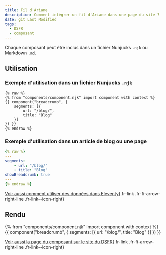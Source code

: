 ```yaml
---
title: Fil d'Ariane
description: Comment intégrer un fil d'Ariane dans une page du site ?
date: git Last Modified
tags:
  - DSFR
  - composant
---
```

Chaque composant peut être inclus dans un fichier Nunjucks `.njk` ou Markdown `.md`.

## Utilisation

### Exemple d'utilisation dans un fichier Nunjucks `.njk`

```njk
{% raw %}
{% from "components/component.njk" import component with context %}
{{ component("breadcrumb", {
    segments: [{
        url: "/blog/",
        title: "Blog"
    }]
}) }}
{% endraw %}
```

### Exemple d'utilisation dans un article de blog ou une page

```yaml
{% raw %}
---
segments:
    - url: "/blog/"
    - title: "Blog"
showBreadcrumb: true
---
{% endraw %}
```

[Voir aussi comment utiliser des données dans Eleventy](https://www.11ty.dev/docs/data/){.fr-link .fr-fi-arrow-right-line .fr-link--icon-right}

## Rendu

{% from "components/component.njk" import component with context %}
{{ component("breadcrumb", {
    segments: [{
        url: "/blog/",
        title: "Blog"
    }]
}) }}

[Voir aussi la page du composant sur le site du DSFR](https://www.systeme-de-design.gouv.fr/elements-d-interface/composants/fil-d-ariane){.fr-link .fr-fi-arrow-right-line .fr-link--icon-right}